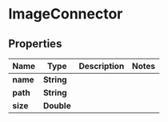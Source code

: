 

# ImageConnector


## Properties

Name | Type | Description | Notes
------------ | ------------- | ------------- | -------------
**name** | **String** |  | 
**path** | **String** |  | 
**size** | **Double** |  | 




